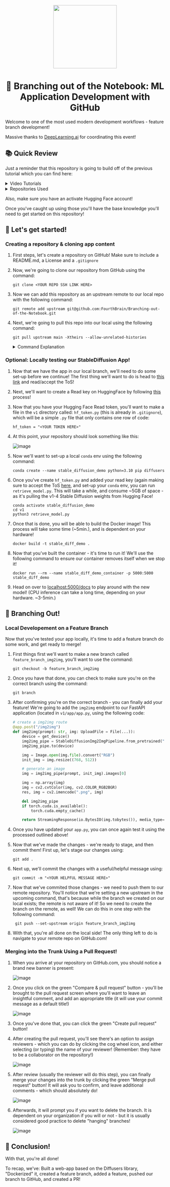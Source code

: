 <p align = "center" draggable=”false” ><img src="https://user-images.githubusercontent.com/37101144/161836199-fdb0219d-0361-4988-bf26-48b0fad160a3.png" 
     width="200px"
     height="auto"/>
</p>



## <h1 align="center" id="heading">:wave: Branching out of the Notebook: ML Application Development with GitHub</h1>

Welcome to one of the most used modern development workflows - feature branch development! 

Massive thanks to [DeepLearning.ai](https://www.deeplearning.ai/) for coordinating this event!

## :books: Quick Review

Just a reminder that this repository is going to build off of the previous tutorial which you can find here:

<details>
<summary>Video Tutorials</summary>

  1. [M1 Tutorial](https://youtu.be/wiZWQjjvvyk)
  2. [Windows/WSL2 Tutorial](https://youtu.be/C7fBf33nQ7E)
  3. [Linux Tutorial](https://youtu.be/TePJhh4oRcA)
  
</details>

<details>
<summary>Repositories Used</summary>

  1. [FourthBrain's Intro to MLOps Repo](https://github.com/FourthBrain/software-dev-for-mlops-101)
  2. [deeplearning.ai's FastAPI/Docker Repo](https://github.com/https-deeplearning-ai/machine-learning-engineering-for-production-public/tree/main/course4/week2-ungraded-labs/C4_W2_Lab_1_FastAPI_Docker)
  
</details>

Also, make sure you have an activate Hugging Face account!

Once you've caught up using those you'll have the base knowledge you'll need to get started on this repository!


## :rocket: Let's get started!

### Creating a repository & cloning app content

  1. First steps, let's create a repository on GitHub! Make sure to include a README.md, a License and a `.gitignore`
  2. Now, we're going to clone our repository from GitHub using the command: 
  
      ```console
      git clone <YOUR REPO SSH LINK HERE>
      ```
  3. Now we can add this repository as an upstream remote to our local repo with the following command:
  
      ```console
      git remote add upstream git@github.com:FourthBrain/Branching-out-of-the-Notebook.git
      ```
    
  4. Next, we're going to pull this repo into our local using the following command: 
  
     ```console
     git pull upstream main -Xtheirs --allow-unrelated-histories
     ```
     
     <details>
     <summary>Command Explanation</summary>
     
     This command uses two flags:
     
     1. `-Xtheirs` this flag tells git to keep their files, should their be any merge conflicts.
     2. `--allow-unrelated-histories` this flag tells git to not worry about the fact that these are two separate repositories!
     
     </details>
 
 ### Optional: Locally testing our StableDiffusion App!
     
  1. Now that we have the app in our local branch, we'll need to do some set-up before we continue! The first thing we'll want to do is head to [this link](https://huggingface.co/CompVis/stable-diffusion-v1-4) and read/accept the ToS!
  
  2. Next, we'll want to create a Read key on HuggingFace by following [this](https://huggingface.co/docs/hub/security-tokens#:~:text=To%20create%20an%20access%20token,you're%20ready%20to%20go!) process!
  
  3. Now that you have your Hugging Face Read token, you'll want to make a file in the `v1` directory called: `hf_token.py` (this is already in `.gitignore`), which will be a simple `.py` file that only contains one row of code:
  
       ```
       hf_token = "<YOUR TOKEN HERE>"
       ```
       
 4. At this point, your repository should look something like this: 
 
     ![image](https://user-images.githubusercontent.com/19699016/198939212-aabad864-3eba-47f1-90ed-488446713f8f.png)
     
 5. Now we'll want to set-up a local `conda` env using the following command: 
 
     ```console
     conda create --name stable_diffusion_demo python=3.10 pip diffusers
     ```

 6. Once you've create `hf_token.py` and added your read key (again making sure to accept the ToS [here](https://huggingface.co/CompVis/stable-diffusion-v1-4), and set-up your `conda` env, you can run `retrieve_model.py`. This will take a while, and consume ~5GB of space - as it's pulling the v1-4 Stable Diffusion weights from Hugging Face!
 
     ```console
     conda activate stable_diffusion_demo
     cd v1
     python3 retrieve_model.py
     ```
 
 6. Once that is done, you will be able to build the Docker image! This process will take some time (~5min.), and is dependent on your hardware!
 
     ```console
     docker build -t stable_diff_demo .
     ```
    
7. Now that you've built the container - it's time to run it! We'll use the following command to ensure our container removes itself when we stop it!

     ```console
     docker run --rm --name stable_diff_demo_container -p 5000:5000 stable_diff_demo 
     ```
     
8. Head on over to [localhost:5000/docs](http://localhost:5000/docs) to play around with the new model! (CPU inference can take a long time, depending on your hardware. ~3-5min.)

## 🌳 Branching Out!

### Local Developement on a Feature Branch

Now that you've tested your app locally, it's time to add a feature branch do some work, and get ready to merge!

1. First things first we'll want to make a new branch called `feature_branch_img2img`, you'll want to use the command:

     ```console
     git checkout -b feature_branch_img2img
     ```
2. Once you have that done, you can check to make sure you're on the correct branch using the command: 

     ```conole
     git branch
     ```

3. After confirming you're on the correct branch - you can finally add your feature! We're going to add the `img2img` endpoint to our FastAPI application (located in `v1/app/app.py`, using the following code:


     ```python
     # create a img2img route
     @app.post("/img2img")
     def img2img(prompt: str, img: UploadFile = File(...)):
         device = get_device()
         img2img_pipe = StableDiffusionImg2ImgPipeline.from_pretrained("../model")
         img2img_pipe.to(device)

         img = Image.open(img.file).convert("RGB")
         init_img = img.resize((768, 512))

         # generate an image
         img = img2img_pipe(prompt, init_img).images[0]

         img = np.array(img)
         img = cv2.cvtColor(img, cv2.COLOR_RGB2BGR)
         res, img = cv2.imencode(".png", img)

         del img2img_pipe
         if torch.cuda.is_available():
             torch.cuda.empty_cache()

         return StreamingResponse(io.BytesIO(img.tobytes()), media_type="image/png")
     ```
     
4. Once you have updated your `app.py`, you can once again test it using the processed outlined above!

5. Now that we've made the changes - we're ready to stage, and then commit them! First up, let's stage our changes using:

     ```console
     git add .
     ```
     
6. Next up, we'll commit the changes with a useful/helpful message using:

     ```console
     git commit -m "<YOUR HELPFUL MESSAGE HERE>"
     ```
     
7. Now that we've commited those changes - we need to push them to our remote repository. You'll notice that we're setting a new upstream in the upcoming command, that's because while the branch we created on our local exists; the remote is not aware of it! So we need to create the branch on the remote, as well! We can do this in one step with the following command:

     ```console
      git push --set-upstream origin feature_branch_img2img
      ```
      
8. With that, you're all done on the local side! The only thing left to do is navigate to your remote repo on GitHub.com!

### Merging into the Trunk Using a Pull Request!

1. When you arrive at your repository on GitHub.com, you should notice a brand new banner is present:

     ![image](https://user-images.githubusercontent.com/19699016/200868492-32df4085-f280-4ef5-bf1d-dbf9bf734fdb.png)
     
2. Once you click on the green "Compare & pull request" button - you'll be brought to the pull request screen where you'll want to leave an insightful comment, and add an appropriate title (it will use your commit message as a default title!)

     ![image](https://user-images.githubusercontent.com/19699016/200869067-8be34741-b382-4356-9760-e7c57eec7dc2.png)

3. Once you've done that, you can click the green "Create pull request" button!

4. After creating the pull request, you'll see there's an option to assign reviewers - which you can do by clicking the cog wheel icon, and either selecting (or typing) the name of your reviewer! (Remember: they have to be a collaborator on the repository!)

     ![image](https://user-images.githubusercontent.com/19699016/200869575-26297736-6236-477c-a7fa-da61a3139fb3.png)
     
5. After review (usually the reviewer will do this step), you can finally merge your changes into the trunk by clicking the green "Merge pull request" button! It will ask you to confirm, and leave additional comments - which should absolutely do!

     ![image](https://user-images.githubusercontent.com/19699016/200870756-34e2eb59-3440-4084-9fcf-f15fb0950a3c.png)
     
6. Afterwards, it will prompt you if you want to delete the branch. It is dependent on your organization if you will or not - but it is usually considered good practice to delete "hanging" branches!

     ![image](https://user-images.githubusercontent.com/19699016/200871153-5c699924-32fa-4d61-99a2-c15dbac603fa.png)

     

## :tada: Conclusion!

With that, you're all done! 

To recap, we've: Built a web-app based on the Diffusers library, "Dockerized" it, created a feature branch, added a feature, pushed our branch to GitHub, and created a PR!



     


